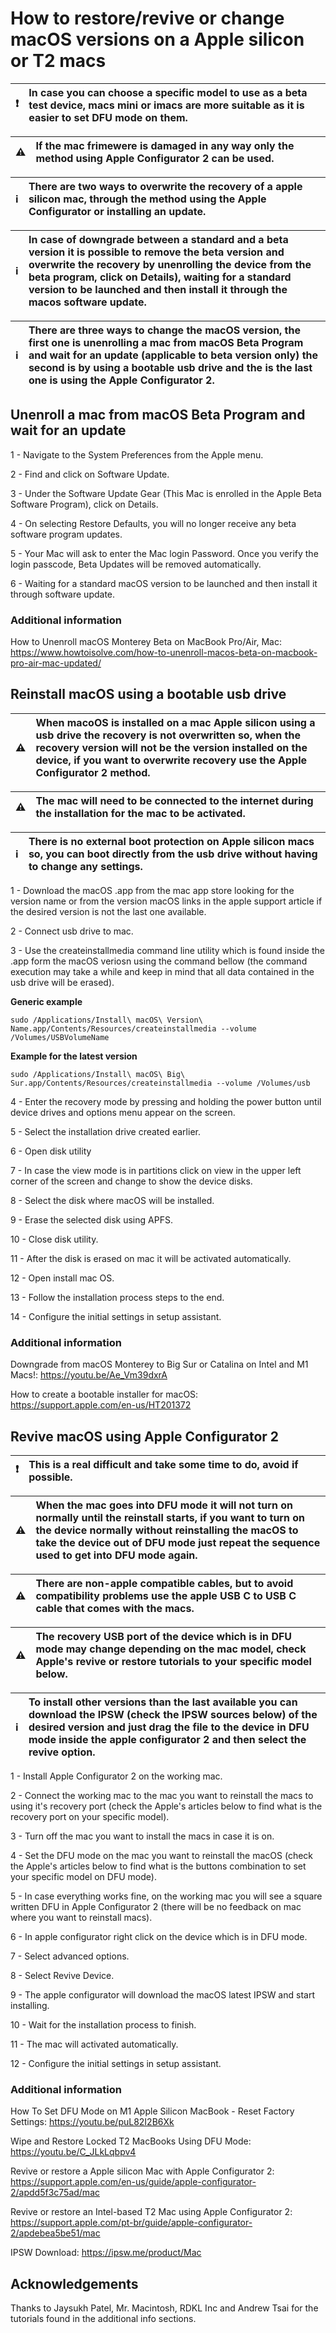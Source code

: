 # How to restore/revive or change macOS versions on a Apple silicon or T2 macs

:exclamation: | In case you can choose a specific model to use as a beta test device, macs mini or imacs are more suitable as it is easier to set DFU mode on them.
:---: | :---

:warning: | If the mac frimewere is damaged in any way only the method using Apple Configurator 2 can be used.
:---: | :---

:information_source: | There are two ways to overwrite the recovery of a apple silicon mac, through the method using the Apple Configurator or installing an update.
:---: | :---

:information_source: | In case of downgrade between a standard and a beta version it is possible to remove the beta version and overwrite the recovery by unenrolling the device from the beta program, click on Details), waiting for a standard version to be launched and then install it through the macos software update.
:---: | :---

:information_source: | There are three ways to change the macOS version, the first one is unenrolling a mac from macOS Beta Program and wait for an update (applicable to beta version only) the second is by using a bootable usb drive and the is the last one is using the Apple Configurator 2.
:---: | :---

## Unenroll a mac from macOS Beta Program and wait for an update

1 - Navigate to the System Preferences from the Apple menu.

2 - Find and click on Software Update.

3 - Under the Software Update Gear (This Mac is enrolled in the Apple Beta Software Program), click on Details.

4 - On selecting Restore Defaults, you will no longer receive any beta software program updates.

5 - Your Mac will ask to enter the Mac login Password. Once you verify the login passcode, Beta Updates will be removed automatically.

6 - Waiting for a standard macOS version to be launched and then install it through software update.

### Additional information

How to Unenroll macOS Monterey Beta on MacBook Pro/Air, Mac: https://www.howtoisolve.com/how-to-unenroll-macos-beta-on-macbook-pro-air-mac-updated/


## Reinstall macOS using a bootable usb drive

:warning: | When macoOS is installed on a mac Apple silicon using a usb drive the recovery is not overwritten so, when the recovery version will not be the version installed on the device, if you want to overwrite recovery use the Apple Configurator 2 method.
:---: | :---

:warning: | The mac will need to be connected to the internet during the installation for the mac to be activated.
:---: | :---

:information_source: | There is no external boot protection on Apple silicon macs so, you can boot directly from the usb drive without having to change any settings.
:---: | :---

1 - Download the macOS .app from the mac app store looking for the version name or from the version macOS links in the apple support article if the desired version is not the last one available.

2 - Connect usb drive to mac.

3 - Use the createinstallmedia command line utility which is found inside the .app form the macOS veriosn using the command bellow (the command execution may take a while and keep in mind that all data contained in the usb drive will be erased).

**Generic example**
```
sudo /Applications/Install\ macOS\ Version\ Name.app/Contents/Resources/createinstallmedia --volume /Volumes/USBVolumeName
```

**Example for the latest version**
```
sudo /Applications/Install\ macOS\ Big\ Sur.app/Contents/Resources/createinstallmedia --volume /Volumes/usb
```

4 - Enter the recovery mode by pressing and holding the power button until device drives and options menu appear on the screen.

5 - Select the installation drive created earlier.

6 - Open disk utility

7 - In case the view mode is in partitions click on view in the upper left corner of the screen and change to show the device disks.

8 - Select the disk where macOS will be installed.

9 - Erase the selected disk using APFS.

10 - Close disk utility.

11 - After the disk is erased on mac it will be activated automatically.

12 - Open install mac OS.

13 - Follow the installation process steps to the end.

14 - Configure the initial settings in setup assistant.

### Additional information

Downgrade from macOS Monterey to Big Sur or Catalina on Intel and M1 Macs!: https://youtu.be/Ae_Vm39dxrA

How to create a bootable installer for macOS: https://support.apple.com/en-us/HT201372


## Revive macOS using Apple Configurator 2

:exclamation: | This is a real difficult and take some time to do, avoid if possible.
:---: | :---

:warning: | When the mac goes into DFU mode it will not turn on normally until the reinstall starts, if you want to turn on the device normally without reinstalling the macOS to take the device out of DFU mode just repeat the sequence used to get into DFU mode again.
:---: | :---

:warning: | There are non-apple compatible cables, but to avoid compatibility problems use the apple USB C to USB C cable that comes with the macs.
:---: | :---

:warning: | The recovery USB port of the device which is in DFU mode may change depending on the mac model, check Apple's revive or restore tutorials to your specific model below.
:---: | :---

:information_source: | To install other versions than the last available you can download the IPSW (check the IPSW sources below) of the desired version and just drag the file to the device in DFU mode inside the apple configurator 2 and then select the revive option.
:---: | :---

1 - Install Apple Configurator 2 on the working mac.

2 - Connect the working mac to the mac you want to reinstall the macs to using it's recovery port (check the Apple's articles below to find what is the recovery port on your specific model).

3 - Turn off the mac you want to install the macs in case it is on.

4 - Set the DFU mode on the mac you want to reinstall the macOS (check the Apple's articles below to find what is the buttons combination to set your specific model on DFU mode).

5 - In case everything works fine, on the working mac you will see a square written DFU in Apple Configurator 2 (there will be no feedback on mac where you want to reinstall macs).

6 - In apple configurator right click on the device which is in DFU mode.

7 - Select advanced options.

8 - Select Revive Device.

9 - The apple configurator will download the macOS latest IPSW and start installing.

10 - Wait for the installation process to finish.

11 - The mac will activated automatically.

12 - Configure the initial settings in setup assistant.

### Additional information

How To Set DFU Mode on M1 Apple Silicon MacBook - Reset Factory Settings: https://youtu.be/puL82I2B6Xk

Wipe and Restore Locked T2 MacBooks Using DFU Mode: https://youtu.be/C_JLkLqbpv4

Revive or restore a Apple silicon Mac  with Apple Configurator 2: https://support.apple.com/en-us/guide/apple-configurator-2/apdd5f3c75ad/mac

Revive or restore an Intel-based T2 Mac using Apple Configurator 2: https://support.apple.com/pt-br/guide/apple-configurator-2/apdebea5be51/mac

IPSW Download: https://ipsw.me/product/Mac


## Acknowledgements

Thanks to Jaysukh Patel, Mr. Macintosh, RDKL Inc and Andrew Tsai for the tutorials found in the additional info sections.